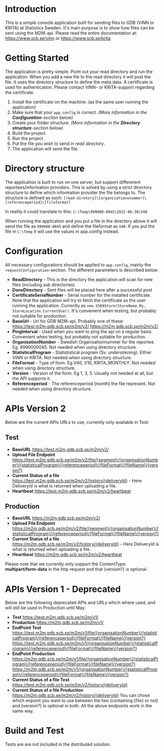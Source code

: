 # Introduction 
This is a simple console application built for sending files to GDB (VINN or KRITA) at Statistics Sweden. It's main purpose is to show how files can be sent using the M2M-api.
Please read the entire documentation at:
https://www.scb.se/vinn
or
https://www.scb.se/krita

# Getting Started
The application is pretty simple. Point out your read directory and run the application. When you add a new file to the read directory it will post the file. It uses the directory structure to define the meta data. A certificate is used for authentication. Please contact VINN- or KRITA-support regarding the certificate.

1. Install the certificate on the machine. (as the same user running the application)
2. Make sure that your `app.config` is correct. _(More information in the __Configuration__-section below)_
3. Create your folder structure. _(More information in the __Directory structure__-section below)_
4. Build the project.
5. Run the project.
6. Put the file you wish to send in _read directory_.
7. The application will send the file.

# Directory structure
The application is built to run on one server, but support differerent reportees/information providers. This is solved by using a strict directory structure to define which information provider the file belongs to. The structure is defined as such: `[read-diretory]\[organisationsnummer]\[referenceperiod]\[fileformat]`

In reality it could translate to this: `C:\Temp\999000-0045\2022-06-30\V40`

When running the application and you put a file in the directory above it will send the file as `999000-0045` and define the fileformat as `V40`. If you put the file in `C:\Temp` it will use the values in app.config instead.

# Configuration
All necessary configurations should be applied to `app.config`, mainly the `requestConfiguration`-section. The different parameters is described below:

* __ReadDirectory__ - This is the directory the application will scan for new files (including sub directories)
* __DoneDirectory__ - Sent files will be placed here after a successful post
* __CertificateSerialNumber__ - Serial number for the installed certificate. Note that the application will try to fetch the certificate as the user running the application. Currently as `new X509Store(StoreName.My, StoreLocation.CurrentUser)`. It's convenient when testing, but probably not suitable for production.
* __BaseUrl__ - Url for GDB M2M-api. Probably one of these:
 https://test.m2m.gdb.scb.se/m2m/v2/
https://m2m.gdb.scb.se/m2m/v2/
* __PingInterval__ - Used when you want to ping the api on a regular basis. Convenient when testing, but probably not suitable for production.
* __OrganisationNumber__ - Swedish Organisationnummer for the reportee. Eg. 9990000045. Not needed when using directory structure.
* __StatisticalProgram__ - Statististical program (Sv. undersökning). Either _VINN_ or _KRITA_. Not needed when using directory structure.
* __FileFormat__ - Type of form. Eg V40, V10, KRITA_MONTHLY. Not needed when using directory structure.
* __Version__ - Version of the form. Eg 1, 3, 5. Usually not needed at all, but the API supports it.
* __Referenceperiod__ - The referenceperiod (month) the file represent. Not needed when using directory structure.

# APIs Version 2
Below are the current APIs URLs to use, currently only available in Test:

## Test
* __BaseURL__ https://test.m2m.gdb.scb.se/m2m/v2/
* __Upload File Endpoint__ https://test.m2m.gdb.scb.se/m2m/v2/file/{segment}/{organisationNumber}/{statisticalProgram}/{referenceperiod}/{fileFormat}/{fileName}/{version?}
* __Current Status of a file__ https://test.m2m.gdb.scb.se/m2m/v2/history/{deliveryId} - Here DeliveryId is what is returned when uploading a file.
* __Heartbeat__ https://test.m2m.gdb.scb.se/m2m/v2/heartbeat

## Production
* __BaseURL__ https://m2m.gdb.scb.se/m2m/v2/
* __Upload File Endpoint__ https://m2m.gdb.scb.se/m2m/v2/file/{segment}/{organisationNumber}/{statisticalProgram}/{referenceperiod}/{fileFormat}/{fileName}/{version?}
* __Current Status of a file__ https://m2m.gdb.scb.se/m2m/v2/history/{deliveryId} - Here DeliveryId is what is returned when uploading a file.
* __Heartbeat__ https://m2m.gdb.scb.se/m2m/v2/heartbeat

Please note that we currently only support the ContentType: __multipart/form-data__ in the http request and that {version?} is optional. 

# APIs Version 1 - Deprecated
Below are the following deprecated APIs and URLs which where used, and will still be used in Production until May:

* __Test__ https://test.m2m.gdb.scb.se/m2m/v1/
* __Production__ https://m2m.gdb.scb.se/m2m/v1/
* __EndPoint Test__ https://test.m2m.gdb.scb.se/m2m/v1/file/{organisationNumber}/{statisticalProgram}/{referenceperiod}/{fileFormat}/{fileName}/{version?}
					https://test.m2m.gdb.scb.se/m2m/v1/{organisationNumber}/{statisticalProgram}/{referenceperiod}/{fileFormat}/{fileName}/{version?} 
* __EndPoint Production__ https://m2m.gdb.scb.se/m2m/v1/file/{organisationNumber}/{statisticalProgram}/{referenceperiod}/{fileFormat}/{fileName}/{version?} 
						https://m2m.gdb.scb.se/m2m/v1/{organisationNumber}/{statisticalProgram}/{referenceperiod}/{fileFormat}/{fileName}/{version?} 
* __Current Status of a file Test__ https://test.m2m.gdb.scb.se/m2m/v2/history/{deliveryId}
* __Current Status of a file Production__ https://m2m.gdb.scb.se/m2m/v2/history/{deliveryId}
You can chose which enpoint you want to use between the two (containing {file} or not) and {version?} is optional in both. All the above endpoints work in the same way. 

# Build and Test
Tests are are not included in the distributed solution.
